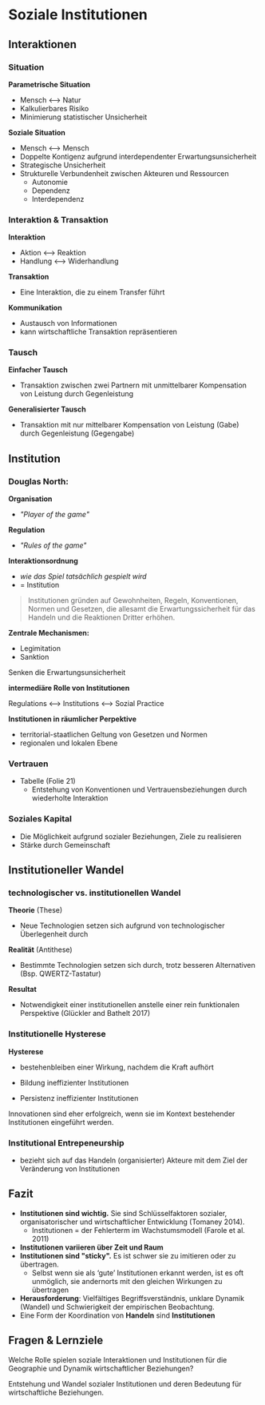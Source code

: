 # Soziale Institutionen


## Interaktionen

### Situation

**Parametrische Situation**

- Mensch <--> Natur
- Kalkulierbares Risiko
- Minimierung statistischer Unsicherheit

**Soziale Situation**

- Mensch <--> Mensch
- Doppelte Kontigenz aufgrund interdependenter Erwartungsunsicherheit
- Strategische Unsicherheit
- Strukturelle Verbundenheit zwischen Akteuren und Ressourcen
  - Autonomie
  - Dependenz
  - Interdependenz

### Interaktion & Transaktion

**Interaktion**

- Aktion <--> Reaktion
- Handlung <--> Widerhandlung

**Transaktion**

- Eine Interaktion, die zu einem Transfer führt

**Kommunikation**

- Austausch von Informationen
- kann wirtschaftliche Transaktion repräsentieren

### Tausch

**Einfacher Tausch**

- Transaktion zwischen zwei Partnern mit unmittelbarer Kompensation von Leistung durch Gegenleistung

**Generalisierter Tausch**

- Transaktion mit nur mittelbarer Kompensation von Leistung (Gabe) durch Gegenleistung (Gegengabe)

## Institution

### Douglas North:

**Organisation**
- *"Player of the game"*

**Regulation**

- *"Rules of the game"*

**Interaktionsordnung**

- *wie das Spiel tatsächlich gespielt wird*
- = Institution

> Institutionen gründen auf Gewohnheiten, Regeln, Konventionen, Normen und Gesetzen, die allesamt die Erwartungssicherheit für das Handeln und die Reaktionen Dritter erhöhen.

**Zentrale Mechanismen:**

- Legimitation
- Sanktion

Senken die Erwartungsunsicherheit

**intermediäre Rolle von Institutionen**

Regulations <--> Institutions <--> Sozial Practice

**Institutionen in räumlicher Perpektive**

- territorial-staatlichen Geltung von Gesetzen und Normen
- regionalen und lokalen Ebene

### Vertrauen

- Tabelle (Folie 21)
  - Entstehung von Konventionen und Vertrauensbeziehungen durch wiederholte Interaktion

### Soziales Kapital

- Die Möglichkeit aufgrund sozialer Beziehungen, Ziele zu realisieren
- Stärke durch Gemeinschaft

## Institutioneller Wandel

### technologischer vs. institutionellen Wandel

**Theorie** (These)
- Neue Technologien setzen sich aufgrund von technologischer Überlegenheit durch

**Realität** (Antithese)
- Bestimmte Technologien setzen sich durch, trotz besseren Alternativen (Bsp. QWERTZ-Tastatur)

**Resultat**
- Notwendigkeit einer institutionellen anstelle einer rein funktionalen Perspektive (Glückler
  and Bathelt 2017)

### Institutionelle Hysterese

**Hysterese**

- bestehenbleiben einer Wirkung, nachdem die Kraft aufhört



- Bildung ineffizienter Institutionen
- Persistenz ineffizienter Institutionen

Innovationen sind eher erfolgreich, wenn sie im Kontext bestehender Institutionen eingeführt werden.

### Institutional Entrepeneurship

- bezieht sich auf das Handeln (organisierter) Akteure mit dem Ziel der Veränderung von Institutionen

## Fazit

- **Institutionen sind wichtig.** Sie sind Schlüsselfaktoren sozialer, organisatorischer und wirtschaftlicher Entwicklung (Tomaney 2014).
  - Institutionen = der Fehlerterm im Wachstumsmodell (Farole et al. 2011)
- **Institutionen variieren über Zeit und Raum**
- **Institutionen sind "sticky".** Es ist schwer sie zu imitieren oder zu übertragen.
  - Selbst wenn sie als ‘gute’ Institutionen erkannt werden, ist es oft unmöglich, sie andernorts mit den gleichen Wirkungen zu übertragen
- **Herausforderung**: Vielfältiges Begriffsverständnis, unklare Dynamik (Wandel)
  und Schwierigkeit der empirischen Beobachtung.
- Eine Form der Koordination von **Handeln** sind **Institutionen**

## Fragen & Lernziele

Welche Rolle spielen soziale Interaktionen und Institutionen für die Geographie und Dynamik wirtschaftlicher Beziehungen?

Entstehung und Wandel sozialer Institutionen und deren Bedeutung für
wirtschaftliche Beziehungen.
